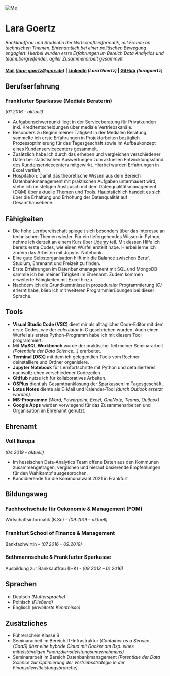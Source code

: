 ![Me](https://media-exp1.licdn.com/dms/image/C5603AQGy1Xh6euWUAg/profile-displayphoto-shrink_200_200/0/1611079889418?e=1617235200&v=beta&t=dbdHRLP99cBKtQkelOUarhAFce2NxmAsuSHb0kKVk44)  
# Lara Goertz 

_Bankkauffrau und Studentin der Wirtschaftsinformatik, mit Freude an technischen Themen. Ehrenamtlich bei einer politischen Bewegung engagiert. Hierbei wurden erste Erfahrungen im Bereich Data Analytics und teamübergreifender, agiler Zusammenarbeit gesammelt._ 

#### [Mail](lara-goertz@gmx.de) _(lara-goertz@gmx.de)_ | [LinkedIn](https://www.linkedin.com/in/lara-goertz-6b0924163/) _(Lara Goertz)_ | [GitHub](https://github.com/laragoertz) _(laragoertz)_


## **Berufserfahrung**
### Frankfurter Sparkasse (Mediale Beraterin)
_(01.2016 - aktuell)_
- Aufgabenschwerpunkt liegt in der Serviceberatung für Privatkunden inkl. Kreditentscheidungen über mediale Vertriebskanäle.
- Besonders zu Beginn meiner Tätigkeit in der Medialen Beratung sammelte ich erste Erfahrungen in Projektarbeiten bezüglich Prozessoptimierung für das Tagesgeschäft sowie im Aufbaukonzept eines Kundenservicecenters gesammelt.
- Zusätzlich habe ich durch das erheben und vergleichen verschiedener Daten bei statistischen Auswertungen zum aktuellen Entwicklungsstand des Kundenservicecenters mitgewirkt. Hierbei wurden Erfahrungen in Excel vertieft. 
- Hospitation: Damit das theoretische Wissen aus dem Bereich Datenbankmanagement mit praktischen Aufgaben untermauert wird, stehe ich im stetigen Austausch mit dem Datenqualitätsmanagement (DQM) über aktuelle Themen und Tools. Hauptsächlich handelt es sich über die Erhaltung und Erhöhung der Datenqualität auf Gesamthausebene.  

## **Fähigkeiten**
- Die hohe Lernbereitschaft spiegelt sich besonders über das Interesse an technischen Themen wieder. Für ein tiefergehendes Wissen in Python, nehme ich derzeit an einem Kurs über [Udemy](https://www.udemy.com/course/complete-python-bootcamp/) teil. Mit dessen Hilfe ich bereits erste Codes, wie einen Würfel erstellt habe. Hierbei lerne ich zudem das Arbeiten mit Jupyter Notebook. 
- Eine gute Selbstorganisation hilft mir die Balance zwischen Beruf, Studium, Ehrenamt und Freizeit zu finden.
- Erste Erfahrungen im Datenbankmanagement mit SQL und MongoDB sammle ich bei meiner Tätigkeit im Ehrenamt. Zudem kommen erweiterte Fähigkeiten mit Excel hinzu.
- Nachdem ich die Grundkenntnisse in prozeduraler Programmierung _(C)_ erlernt habe, blieb ich mit weiteren Programmierübungen bei dieser Sprache.

## **Tools**
- **Visual Studio Code (VSC)** dient mir als alltäglicher Code-Editor mit dem erste Codes, wie der _calculator_ in C geschrieben wurden. Auch einen Würfel als erstes Python-Programm habe ich mit diesem Tool programmiert.
- Mit **MySQL Workbench** wurde der praktische Teil meiner Seminararbeit _(Potentiale der Data Science...)_ erarbeitet. 
- **Terminal (OSX)** mit dem ich gelegentlich Tools vom Rechner deinstalliere und Ordner organisiere.
- **Jupyter Notebook** für Lernfortschritte mit Python und detaillierteres nachvollziehen verschiedener Codezeilen. 
- **GitHub** nutze ich für kollaboratives Arbeiten. 
- **OSPlus** dient als Gesamtbanklösung der Sparkassen im Tagesgeschäft.
- **Lotus Notes** diente als E-Mail und Kalender-Tool _(durch Outlook ersetzt worden)_.
- **MS-Programme** _(Word, Powerpoint, Excel, OneNote, Teams, Outlook)_
- **Google Apps** werden vorwiegend für das Zusammenarbeiten und Organisation im Ehrenamt genutzt. 

## **Ehrenamt**
### Volt Europa
_(04.2019 - aktuell)_
- Im hessischen Data-Analytics Team offene Daten aus den Kommunen zusammengetragen, verglichen und hierauf basierende Empfehlungen für den Wahlkampf ausgesprochen. 
- Kandidierende für die Kommunalwahl 2021 in Frankfurt

## **Bildungsweg**
### Fachhochschule für Oekonomie & Management (FOM) 
Wirtschaftsinformatik (B.Sc) - _(09.2019 – aktuell)_
### Frankfurt School of Finance & Management 
Bankfachwirtin - _(07.2016 – 09.2019)_
### Bethmannschule & Frankfurter Sparkasse 
Ausbildung zur Bankkauffrau (IHK) - _(08.2013 – 01.2016)_

## **Sprachen**
- Deutsch _(Muttersprache)_
- Polnisch _(Fließend)_
- Englisch _(erweiterte Kenntnisse)_

## **Zusätzliches**
- Führerschein Klasse B
- Seminararbeit im Bereich IT-Infrastruktur _(Container as a Service (CaaS) über eine hybride Cloud mit Docker am Bsp. eines mittelständigen       Finanzdienstleistungsunternehmens)_
- Seminararbeit im Bereich Datenbankmanagement _(Potentiale der Data Science zur Optimierung der Vertriebsstrategie in der Finanzdienstleistungsbranche)_


